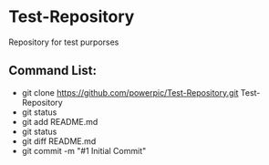 # Test-Repository
Repository for test purporses

## Command List:

- git clone https://github.com/powerpic/Test-Repository.git Test-Repository
- git status
- git add README.md
- git status
- git diff README.md
- git commit -m "#1 Initial Commit"
